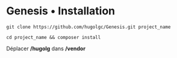 # Genesis • Installation 

```
git clone https://github.com/hugolgc/Genesis.git project_name

cd project_name && composer install
```

Déplacer **/hugolg** dans **/vendor**